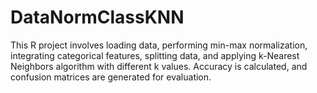 # DataNormClassKNN
This R project involves loading data, performing min-max normalization, integrating categorical features, splitting data, and applying k-Nearest Neighbors algorithm with different k values. Accuracy is calculated, and confusion matrices are generated for evaluation.
